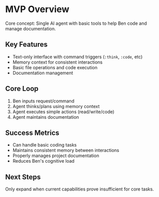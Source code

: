 # MVP Overview

Core concept: Single AI agent with basic tools to help Ben code and manage documentation.

## Key Features
- Text-only interface with command triggers (`:think`, `:code`, etc)
- Memory context for consistent interactions
- Basic file operations and code execution
- Documentation management

## Core Loop
1. Ben inputs request/command
2. Agent thinks/plans using memory context
3. Agent executes simple actions (read/write/code)
4. Agent maintains documentation

## Success Metrics
- Can handle basic coding tasks
- Maintains consistent memory between interactions
- Properly manages project documentation
- Reduces Ben's cognitive load

## Next Steps
Only expand when current capabilities prove insufficient for core tasks. 